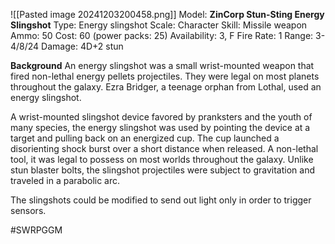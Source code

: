 ![[Pasted image 20241203200458.png]]
Model: **ZinCorp Stun-Sting Energy Slingshot**
Type: Energy slingshot
Scale: Character
Skill: Missile weapon
Ammo: 50
Cost: 60 (power packs: 25)
Availability: 3, F
Fire Rate: 1
Range: 3-4/8/24
Damage: 4D+2 stun

**Background**
An energy slingshot was a small wrist-mounted weapon that fired non-lethal energy pellets projectiles. They were legal on most planets throughout the galaxy. Ezra Bridger, a teenage orphan from Lothal, used an energy slingshot.

A wrist-mounted slingshot device favored by pranksters and the youth of many species, the energy slingshot was used by pointing the device at a target and pulling back on an energized cup. The cup launched a disorienting shock burst over a short distance when released. A non-lethal tool, it was legal to possess on most worlds throughout the galaxy. Unlike stun blaster bolts, the slingshot projectiles were subject to gravitation and traveled in a parabolic arc.

The slingshots could be modified to send out light only in order to trigger sensors.

#SWRPGGM

